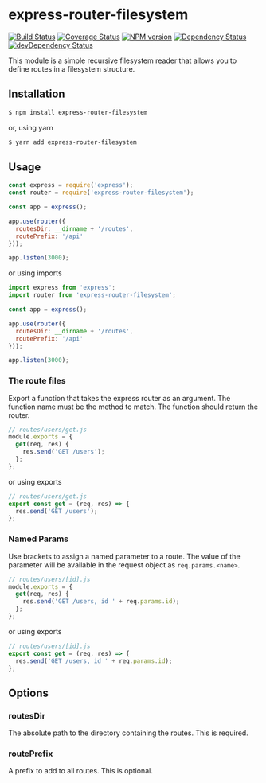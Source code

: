 # express-router-filesystem

[![Build Status](https://travis-ci.org/expressjs/express-router-filesystem.svg?branch=master)](https://travis-ci.org/expressjs/express-router-filesystem)
[![Coverage Status](https://coveralls.io/repos/expressjs/express-router-filesystem/badge.svg?branch=master&service=github)](https://coveralls.io/github/expressjs/express-router-filesystem?branch=master)
[![NPM version](https://badge.fury.io/js/express-router-filesystem.svg)](http://badge.fury.io/js/express-router-filesystem)
[![Dependency Status](https://david-dm.org/expressjs/express-router-filesystem.svg)](https://david-dm.org/expressjs/express-router-filesystem)
[![devDependency Status](https://david-dm.org/expressjs/express-router-filesystem/dev-status.svg)](https://david-dm.org/expressjs/express-router-filesystem#info=devDependencies)

This module is a simple recursive filesystem reader that allows you to define routes in a filesystem structure.

## Installation

```sh
$ npm install express-router-filesystem
```
or, using yarn
```sh
$ yarn add express-router-filesystem
```
## Usage

```js
const express = require('express');
const router = require('express-router-filesystem');

const app = express();

app.use(router({
  routesDir: __dirname + '/routes',
  routePrefix: '/api'
}));

app.listen(3000);
```
or using imports
```js
import express from 'express';
import router from 'express-router-filesystem';

const app = express();

app.use(router({
  routesDir: __dirname + '/routes',
  routePrefix: '/api'
}));

app.listen(3000);
```

### The route files

Export a function that takes the express router as an argument. The function name must be the method to match. The function should return the router.

```js
// routes/users/get.js
module.exports = { 
  get(req, res) {
    res.send('GET /users');
  };
};
```
or using exports
```js
// routes/users/get.js
export const get = (req, res) => {
  res.send('GET /users');
};
```

### Named Params

Use brackets to assign a named parameter to a route. The value of the parameter will be available in the request object as `req.params.<name>`.

```js
// routes/users/[id].js
module.exports = { 
  get(req, res) {
    res.send('GET /users, id ' + req.params.id);
  };
};
```
or using exports
```js
// routes/users/[id].js
export const get = (req, res) => {
  res.send('GET /users, id ' + req.params.id);
};
```

## Options

### routesDir

The absolute path to the directory containing the routes. This is required.

### routePrefix

A prefix to add to all routes. This is optional.
